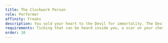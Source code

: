 ```yaml
---
title: The Clockwork Person
role: Performer
affinity: Freaks
description: You sold your heart to the Devil for immortality. The Devil tore it out and replaced it with a clock, but the price was far more. With your heart you lost your passion. You carry your old heart in a box, longing after the feelings it gave you. Every night you count the click clock inside your chest wondering if it’ll ever stop.
requirements: Ticking that can be heard inside you, a scar on your chest and a box with a heart, act on stage presenting these
order: 10
---
```

